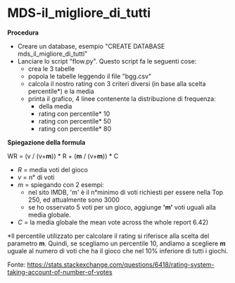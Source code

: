 # MDS-il_migliore_di_tutti

__**Procedura**__

- Creare un database, esempio "CREATE DATABASE mds_il_migliore_di_tutti"
- Lanciare lo script "flow.py". Questo script fa le seguenti cose:
  - crea le 3 tabelle
  - popola le tabelle leggendo il file "bgg.csv"
  - calcola il nostro rating con 3 criteri diversi (in base alla scelta percentile*) e la media
  - printa il grafico, 4 linee contenente la distribuzione di frequenza:
    - della media
    - rating con percentile* 10
    - rating con percentile* 50
    - rating con percentile* 80


__**Spiegazione della formula**__

WR = (v / (v+**m**)) * R + (**m** / (v+**m**)) * C
- _R_ = media voti del gioco
- _v_ = n° di voti
- _m_ = spiegando con 2 esempi:
  - nel sito IMDB, 'm' è il n°minimo di voti richiesti per essere nella Top 250, ed attualmente sono 3000
  - se ho osservato 5 voti per un gioco, aggiunge **'m'** voti uguali alla media globale.
- _C_ = la media globale the mean vote across the whole report  6.42)

*Il percentile utilizzato per calcolare il rating si riferisce alla scelta del parametro **m**. Quindi, se scegliamo un percentile 10, andiamo a scegliere **m** uguale al numero di voti che ha il gioco che nel 10% inferiore di tutti i giochi.

Fonte: https://stats.stackexchange.com/questions/6418/rating-system-taking-account-of-number-of-votes
